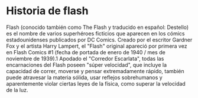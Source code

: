 # Historia de flash 

Flash (conocido también como The Flash y traducido en español: Destello) es el nombre de varios superhéroes ficticios que aparecen en los cómics 
estadounidenses publicados por DC Comics. Creado por el escritor Gardner Fox y el artista Harry Lampert, 
el "Flash" original apareció por primera vez en Flash Comics #1 (fecha de portada de enero de 1940 / mes de noviembre de 1939).1​ 
Apodado el "Corredor Escarlata", todas las encarnaciones del Flash poseen "súper velocidad", que incluye la capacidad de correr, 
moverse y pensar extremadamente rápido, también puede atravesar la materia sólida, usar reflejos sobrehumanos y aparentemente violar 
ciertas leyes de la física, como superar la velocidad de la luz.

